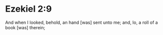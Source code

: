 # Ezekiel 2:9

And when I looked, behold, an hand [was] sent unto me; and, lo, a roll of a book [was] therein;